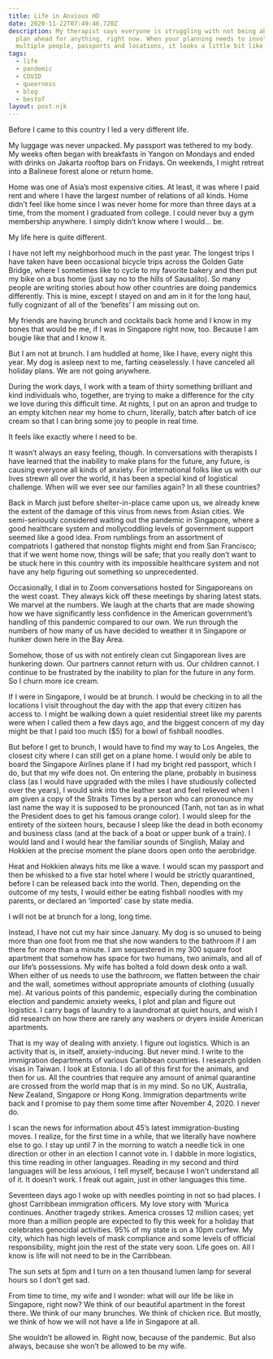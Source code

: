 ```yaml
---
title: Life in Anxious HD
date: 2020-11-22T07:49:46.720Z
description: My therapist says everyone is struggling with not being able to
  plan ahead for anything, right now. When your planning needs to involve
  multiple people, passports and locations, it looks a little bit like this.
tags:
  - life
  - pandemic
  - COVID
  - queerness
  - blog
  - bestof
layout: post.njk
---
```

Before I came to this country I led a very different life.

My luggage was never unpacked. My passport was tethered to my body. My weeks often began with breakfasts in Yangon on Mondays and ended with drinks on Jakarta rooftop bars on Fridays. On weekends, I might retreat into a Balinese forest alone or return home.

Home was one of Asia’s most expensive cities. At least, it was where I paid rent and where I have the largest number of relations of all kinds. Home didn’t feel like home since I was never home for more than three days at a time, from the moment I graduated from college. I could never buy a gym membership anywhere. I simply didn’t know where I would... be.

My life here is quite different.

I have not left my neighborhood much in the past year. The longest trips I have taken have been occasional bicycle trips across the Golden Gate Bridge, where I sometimes like to cycle to my favorite bakery and then put my bike on a bus home (just say no to the hills of Sausalito). So many people are writing stories about how other countries are doing pandemics differently. This is mine, except I stayed on and am in it for the long haul, fully cognizant of all of the ‘benefits’ I am missing out on.

My friends are having brunch and cocktails back home and I know in my bones that would be me, if I was in Singapore right now, too. Because I am bougie like that and I know it.

But I am not at brunch. I am huddled at home, like I have, every night this year. My dog is asleep next to me, farting ceaselessly. I have canceled all holiday plans. We are not going anywhere. 

During the work days, I work with a team of thirty something brilliant and kind individuals who, together, are trying to make a difference for the city we love during this difficult time. At nights, I put on an apron and trudge to an empty kitchen near my home to churn, literally, batch after batch of ice cream so that I can bring some joy to people in real time. 

It feels like exactly where I need to be.

It wasn’t always an easy feeling, though. In conversations with therapists I have learned that the inability to make plans for the future, any future, is causing everyone all kinds of anxiety. For international folks like us with our lives strewn all over the world, it has been a special kind of logistical challenge. When will we ever see our families again? In all these countries?

Back in March just before shelter-in-place came upon us, we already knew the extent of the damage of this virus from news from Asian cities. We semi-seriously considered waiting out the pandemic in Singapore, where a good healthcare system and mollycoddling levels of government support seemed like a good idea. From rumblings from an assortment of compatriots I gathered that nonstop flights might end from San Francisco; that if we went home now, things will be safe; that you really don’t want to be stuck here in this country with its impossible healthcare system and not have any help figuring out something so unprecedented. 

Occasionally, I dial in to Zoom conversations hosted for Singaporeans on the west coast. They always kick off these meetings by sharing latest stats. We marvel at the numbers. We laugh at the charts that are made showing how we have significantly less confidence in the American government’s handling of this pandemic compared to our own. We run through the numbers of how many of us have decided to weather it in Singapore or hunker down here in the Bay Area.

 Somehow, those of us with not entirely clean cut Singaporean lives are hunkering down. Our partners cannot return with us. Our children cannot. I continue to be frustrated by the inability to plan for the future in any form. So I churn more ice cream. 

If I were in Singapore, I would be at brunch. I would be checking in to all the locations I visit throughout the day with the app that every citizen has access to. I might be walking down a quiet residential street like my parents were when I called them a few days ago, and the biggest concern of my day might be that I paid too much ($5) for a bowl of fishball noodles. 

But before I get to brunch, I would have to find my way to Los Angeles, the closest city where I can still get on a plane home. I would only be able to board the Singapore Airlines plane if I had my bright red passport, which I do, but that my wife does not. On entering the plane, probably in business class (as I would have upgraded with the miles I have studiously collected over the years), I would sink into the leather seat and feel relieved when I am given a copy of the Straits Times by a person who can pronounce my last name the way it is supposed to be pronounced (Tanh, not tan as in what the President does to get his famous orange color). I would sleep for the entirety of the sixteen hours, because I sleep like the dead in both economy and business class (and at the back of a boat or upper bunk of a train). I would land and I would hear the familiar sounds of Singlish, Malay and Hokkien at the precise moment the plane doors open onto the aerobridge. 

Heat and Hokkien always hits me like a wave. I would scan my passport and then be whisked to a five star hotel where I would be strictly quarantined, before I can be released back into the world. Then, depending on the outcome of my tests, I would either be eating fishball noodles with my parents, or declared an ‘imported’ case by state media.

I will not be at brunch for a long, long time.

Instead, I have not cut my hair since January. My dog is so unused to being more than one foot from me that she now wanders to the bathroom if I am there for more than a minute. I am sequestered in my 300 square foot apartment that somehow has space for two humans, two animals, and all of our life’s possessions. My wife has bolted a fold down desk onto a wall. When either of us needs to use the bathroom, we flatten between the chair and the wall, sometimes without appropriate amounts of clothing (usually me). At various points of this pandemic, especially during the combination election and pandemic anxiety weeks, I plot and plan and figure out logistics. I carry bags of laundry to a laundromat at quiet hours, and wish I did research on how there are rarely any washers or dryers inside American apartments.

That is my way of dealing with anxiety. I figure out logistics. Which is an activity that is, in itself, anxiety-inducing. But never mind. I write to the immigration departments of various Caribbean countries. I research golden visas in Taiwan. I look at Estonia. I do all of this first for the animals, and then for us. All the countries that require any amount of animal quarantine are crossed from the world map that is in my mind. So no UK, Australia, New Zealand, Singapore or Hong Kong. Immigration departments write back and I promise to pay them some time after November 4, 2020. I never do.

I scan the news for information about 45’s latest immigration-busting moves. I realize, for the first time in a while, that we literally have nowhere else to go. I stay up until 7 in the morning to watch a needle tick in one direction or other in an election I cannot vote in. I dabble in more logistics, this time reading in other languages. Reading in my second and third languages will be less anxious, I tell myself, because I won’t understand all of it. It doesn’t work. I freak out again, just in other languages this time.

Seventeen days ago I woke up with needles pointing in not so bad places. I ghost Carribbean immigration officers. My love story with ‘Murica continues. Another tragedy strikes. America crosses 12 million cases; yet more than a million people are expected to fly this week for a holiday that celebrates genocidal activities. 95% of my state is on a 10pm curfew. My city, which has high levels of mask compliance and some levels of official responsibility, might join the rest of the state very soon. Life goes on. All I know is life will not need to be in the Carribbean. 

The sun sets at 5pm and I turn on a ten thousand lumen lamp for several hours so I don’t get sad. 

From time to time, my wife and I wonder: what will our life be like in Singapore, right now? We think of our beautiful apartment in the forest there. We think of our many brunches. We think of chicken rice. But mostly, we think of how we will not have a life in Singapore at all.

She wouldn’t be allowed in. Right now, because of the pandemic. But also always, because she won’t be allowed to be my wife.